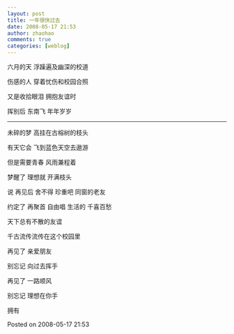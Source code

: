 ```yaml
---
layout: post
title: 一年很快过去
date: 2008-05-17 21:53
author: zhaohao
comments: true
categories: [weblog]
---
```

六月的天 浮躁遍及幽深的校道

伤感的人 穿着忧伤和校园合照

又是收拾眼泪 拥抱友谊时

挥别后 东南飞 年年岁岁

<hr />

未碎的梦 高挂在古榕树的枝头

有天它会 飞到蓝色天空去遨游

但是需要青春 风雨兼程着

梦醒了 理想就 开满枝头

说 再见后 舍不得 珍重吧 同窗的老友

约定了 再聚首 自由唱 生活的 千喜百愁

天下总有不散的友谊

千古流传流传在这个校园里

再见了 亲爱朋友

别忘记 向过去挥手

再见了 一路顺风

别忘记 理想在你手

拥有

Posted on 2008-05-17 21:53
